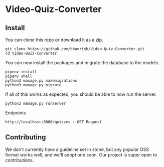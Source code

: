 # Video-Quiz-Converter

## Install

You can clone this repo or download it as a zip.

```
git clone https://github.com/bhavrish/Video-Quiz-Converter.git
cd Video-Quiz-Converter
```


You can now install the packages and migrate the database to the models.

```
pipenv install
pipenv shell
python3 manage.py makemigrations
python3 manage.py migrate
```

If all of this works as expected, you should be able to now run the server.

```
python3 manage.py runserver
```

Endpoints

```
http://localhost:8000/quizzes : GET Request
```

## Contributing

We don't currently have a guideline set in stone, but any popular OSS format works well, and we'll adopt one soon. Our project is super open to contributions.
